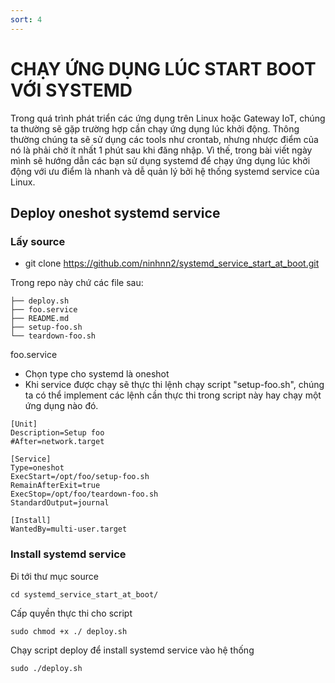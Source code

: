 ```yaml
---
sort: 4
---
```


# CHẠY ỨNG DỤNG LÚC START BOOT VỚI SYSTEMD

Trong quá trình phát triển các ứng dụng trên Linux hoặc Gateway IoT, chúng ta thường sẽ gặp trường hợp
cần chạy ứng dụng lúc khởi động.
Thông thường chúng ta sẽ sử dụng các tools như crontab, nhưng nhược điểm của nó là phải chờ ít nhất 
1 phút sau khi đăng nhập. Vì thế, trong bài viết ngày mình sẽ hướng dẫn các bạn sử dụng systemd để chạy
ứng dụng lúc khởi động với ưu điểm là nhanh và dễ quản lý bởi hệ thống systemd service của Linux.

## Deploy oneshot systemd service

### Lấy source
- git clone https://github.com/ninhnn2/systemd_service_start_at_boot.git

Trong repo này chứ các file sau:
```shell
├── deploy.sh
├── foo.service
├── README.md
├── setup-foo.sh
└── teardown-foo.sh
```
foo.service
- Chọn type cho systemd là oneshot
- Khi service được chạy sẽ thực thi lệnh chạy script "setup-foo.sh", chúng ta có thể implement
các lệnh cần thực thi trong script này hay chạy một ứng dụng nào đó.

```shell
[Unit]
Description=Setup foo
#After=network.target

[Service]
Type=oneshot
ExecStart=/opt/foo/setup-foo.sh
RemainAfterExit=true
ExecStop=/opt/foo/teardown-foo.sh
StandardOutput=journal

[Install]
WantedBy=multi-user.target
```

### Install systemd service

Đi tới thư mục source
```shell
cd systemd_service_start_at_boot/
```

Cấp quyền thực thi cho script
```shell
sudo chmod +x ./ deploy.sh
```

Chạy script deploy để install systemd service vào hệ thống
```shell
sudo ./deploy.sh
```




